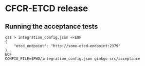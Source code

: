 # CFCR-ETCD release

## Running the acceptance tests

```
cat > integration_config.json <<EOF
{
	"etcd_endpoint": "http://some-etcd-endpoint:2379"
}
EOF
CONFIG_FILE=$PWD/integration_config.json ginkgo src/acceptance
```

